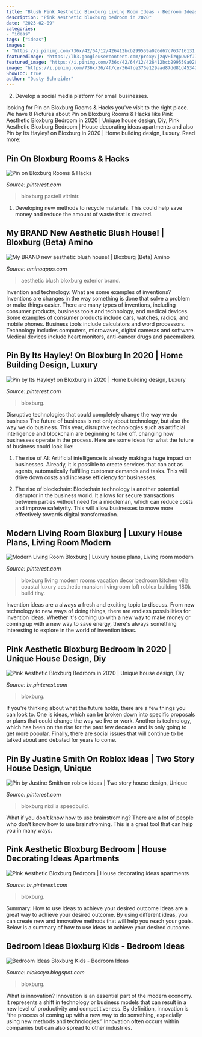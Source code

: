 ```yaml
---
title: "Blush Pink Aesthetic Bloxburg Living Room Ideas - Bedroom Ideas Bloxburg Kids"
description: "Pink aesthetic bloxburg bedroom in 2020"
date: "2023-02-09"
categories:
- "ideas"
tags: ["ideas"]
images:
- "https://i.pinimg.com/736x/42/64/12/426412bcb299559a026d67c763716131.jpg"
featuredImage: "https://lh3.googleusercontent.com/proxy/jzqVHizqpUwEfJId5MERgSNkf4i5YJuSRPhl0-gH0PNA9IGauGQKwtTMR93m5d85P7LRJ6Xnr9PyMijf4CO6k5trgDzxL3IZ=w1200-h630-pd"
featured_image: "https://i.pinimg.com/736x/42/64/12/426412bcb299559a026d67c763716131.jpg"
image: "https://i.pinimg.com/736x/36/4f/ce/364fce375e129aad87dd81d4534229b3.jpg"
ShowToc: true
author: "Dusty Schneider"
---
```



2. Develop a social media platform for small businesses.

	

		
looking for Pin on Bloxburg Rooms &amp; Hacks you've visit to the right place. We have 8 Pictures about Pin on Bloxburg Rooms &amp; Hacks like Pink Aesthetic Bloxburg Bedroom in 2020 | Unique house design, Diy, Pink Aesthetic Bloxburg Bedroom | House decorating ideas apartments and also Pin by Its Hayley! on Bloxburg in 2020 | Home building design, Luxury. Read more:
		
    
## Pin On Bloxburg Rooms &amp; Hacks

<img loading=lazy src="https://i.pinimg.com/736x/36/4f/ce/364fce375e129aad87dd81d4534229b3.jpg" onerror="this.onerror=null;this.src='https://tse1.mm.bing.net/th?id=OIP.HQzolcmS8BNTGeqkeEMRjwHaD3&amp;pid=15.1';" alt="Pin on Bloxburg Rooms &amp; Hacks">

_Source: pinterest.com_

>bloxburg pastell vitrintr. 

	

1. Developing new methods to recycle materials. This could help save money and reduce the amount of waste that is created.

    
## My BRAND New Aesthetic Blush House! | Bloxburg (Beta) Amino

<img loading=lazy src="https://pm1.narvii.com/7584/d4c5fdbb2acf30a6f23f85d5f1a3240775d3f174r1-2048-1536v2_hq.jpg" onerror="this.onerror=null;this.src='https://tse3.mm.bing.net/th?id=OIP.vMZFdSKRlzScsrB8AFEFQAHaFj&amp;pid=15.1';" alt="My BRAND new aesthetic blush house! | Bloxburg (Beta) Amino">

_Source: aminoapps.com_

>aesthetic blush bloxburg exterior brand. 

	

Invention and technology: What are some examples of inventions?
Inventions are changes in the way something is done that solve a problem or make things easier. There are many types of inventions, including consumer products, business tools and technology, and medical devices. Some examples of consumer products include cars, watches, radios, and mobile phones. Business tools include calculators and word processors. Technology includes computers, microwaves, digital cameras and software. Medical devices include heart monitors, anti-cancer drugs and pacemakers.

    
## Pin By Its Hayley! On Bloxburg In 2020 | Home Building Design, Luxury

<img loading=lazy src="https://i.pinimg.com/736x/3e/bd/76/3ebd7671e46b888359598de5c0345ba4.jpg" onerror="this.onerror=null;this.src='https://tse3.mm.bing.net/th?id=OIP.A3eKbpybXtDZFR-GmhR4GQHaFo&amp;pid=15.1';" alt="Pin by Its Hayley! on Bloxburg in 2020 | Home building design, Luxury">

_Source: pinterest.com_

>bloxburg. 

	

Disruptive technologies that could completely change the way we do business
The future of business is not only about technology, but also the way we do business. This year, disruptive technologies such as artificial intelligence and blockchain are beginning to take off, changing how businesses operate in the process. Here are some ideas for what the future of business could look like:
1. The rise of AI: Artificial intelligence is already making a huge impact on businesses. Already, it is possible to create services that can act as agents, automatically fulfilling customer demands and tasks. This will drive down costs and increase efficiency for businesses.

2. The rise of blockchain: Blockchain technology is another potential disruptor in the business world. It allows for secure transactions between parties without need for a middleman, which can reduce costs and improve safetyrity. This will allow businesses to move more effectively towards digital transformation.


    
## Modern Living Room Bloxburg | Luxury House Plans, Living Room Modern

<img loading=lazy src="https://i.pinimg.com/736x/c6/78/14/c67814afe82c1f67e86cb1bed98ddedb.jpg" onerror="this.onerror=null;this.src='https://tse1.mm.bing.net/th?id=OIP.B4sBhteccXem90o5zKQ8WgHaEK&amp;pid=15.1';" alt="Modern Living Room Bloxburg | Luxury house plans, Living room modern">

_Source: pinterest.com_

>bloxburg living modern rooms vacation decor bedroom kitchen villa coastal luxury aesthetic mansion livingroom loft roblox building 180k build tiny. 

	

Invention ideas are a always a fresh and exciting topic to discuss. From new technology to new ways of doing things, there are endless possibilities for invention ideas. Whether it's coming up with a new way to make money or coming up with a new way to save energy, there's always something interesting to explore in the world of invention ideas.

    
## Pink Aesthetic Bloxburg Bedroom In 2020 | Unique House Design, Diy

<img loading=lazy src="https://i.pinimg.com/originals/ff/97/5f/ff975f6fa3ea968469a4d7669ded8a7f.png" onerror="this.onerror=null;this.src='https://tse1.mm.bing.net/th?id=OIP.sFJx929Ma4Uqo6KgVKGgIQHaEu&amp;pid=15.1';" alt="Pink Aesthetic Bloxburg Bedroom in 2020 | Unique house design, Diy">

_Source: br.pinterest.com_

>bloxburg. 

	

If you're thinking about what the future holds, there are a few things you can look to. One is ideas, which can be broken down into specific proposals or plans that could change the way we live or work. Another is technology, which has been on the rise for the past few decades and is only going to get more popular. Finally, there are social issues that will continue to be talked about and debated for years to come.

    
## Pin By Justine Smith On Roblox Ideas | Two Story House Design, Unique

<img loading=lazy src="https://i.pinimg.com/736x/42/64/12/426412bcb299559a026d67c763716131.jpg" onerror="this.onerror=null;this.src='https://tse3.mm.bing.net/th?id=OIP.sB1YRrtPjojD0Yb4HU1wnQAAAA&amp;pid=15.1';" alt="Pin by Justine Smith on roblox ideas | Two story house design, Unique">

_Source: pinterest.com_

>bloxburg nixilia speedbuild. 

	

What if you don't know how to use brainstroming?
There are a lot of people who don't know how to use brainstroming. This is a great tool that can help you in many ways.

    
## Pink Aesthetic Bloxburg Bedroom | House Decorating Ideas Apartments

<img loading=lazy src="https://i.pinimg.com/736x/ff/97/5f/ff975f6fa3ea968469a4d7669ded8a7f.jpg" onerror="this.onerror=null;this.src='https://tse4.mm.bing.net/th?id=OIP.8cvzvunFY9sG46WAbkS2JAHaEu&amp;pid=15.1';" alt="Pink Aesthetic Bloxburg Bedroom | House decorating ideas apartments">

_Source: br.pinterest.com_

>bloxburg. 

	

Summary: How to use ideas to achieve your desired outcome
Ideas are a great way to achieve your desired outcome. By using different ideas, you can create new and innovative methods that will help you reach your goals. Below is a summary of how to use ideas to achieve your desired outcome.

    
## Bedroom Ideas Bloxburg Kids - Bedroom Ideas

<img loading=lazy src="https://lh3.googleusercontent.com/proxy/jzqVHizqpUwEfJId5MERgSNkf4i5YJuSRPhl0-gH0PNA9IGauGQKwtTMR93m5d85P7LRJ6Xnr9PyMijf4CO6k5trgDzxL3IZ=w1200-h630-pd" onerror="this.onerror=null;this.src='https://tse3.mm.bing.net/th?id=OIP.OMLl00K-82SyFvDXMrhHvgHaD4&amp;pid=15.1';" alt="Bedroom Ideas Bloxburg Kids - Bedroom Ideas">

_Source: nickscya.blogspot.com_

>bloxburg. 

	

What is innovation?
Innovation is an essential part of the modern economy. It represents a shift in technology or business models that can result in a new level of productivity and competitiveness. By definition, innovation is “the process of coming up with a new way to do something, especially using new methods and technologies.” Innovation often occurs within companies but can also spread to other industries.

